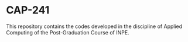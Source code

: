 # CAP-241

This repository contains the codes developed in the discipline of Applied Computing of the Post-Graduation Course of INPE.
